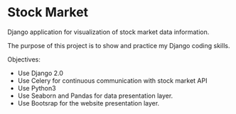 # Stock Market
Django application for visualization of stock market data information.

The purpose of this project is to show and practice my Django coding skills. 

Objectives:
- Use Django 2.0
- Use Celery for continuous communication with stock market API
- Use Python3
- Use Seaborn and Pandas for data presentation layer.
- Use Bootsrap for the website presentation layer.
